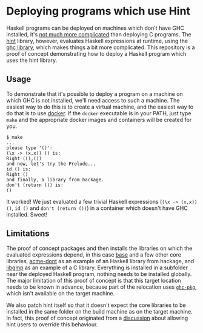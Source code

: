 Deploying programs which use Hint
===

Haskell programs can be deployed on machines which don't have GHC installed, it's [not much more complicated](http://gelisam.blogspot.ca/2014/12/how-to-package-up-binaries-for.html) than deploying C programs. The [hint](http://hackage.haskell.org/package/hint) library, however, evaluates Haskell expressions at runtime, using the [ghc library](https://downloads.haskell.org/~ghc/latest/docs/html/libraries/ghc/index.html), which makes things a bit more complicated. This repository is a proof of concept demonstrating how to deploy a Haskell program which uses the hint library.

Usage
---

To demonstrate that it's possible to deploy a program on a machine on which GHC is not installed, we'll need access to such a machine. The easiest way to do this is to create a virtual machine, and the easiest way to do that is to use [docker](https://www.docker.com/products/docker-engine). If the `docker` executable is in your PATH, just type `make` and the appropriate docker images and containers will be created for you.

    $ make
    ...
    please type '()':
    (\x -> (x,x)) () is:
    Right ((),())
    and now, let's try the Prelude...
    id () is:
    Right ()
    and finally, a library from hackage.
    don't (return ()) is:
    ()

It worked! We just evaluated a few trivial Haskell expressions (`(\x -> (x,x)) ()`, `id ()` and `don't (return ())`) in a container which doesn't have GHC installed. Sweet!

Limitations
---

The proof of concept packages and then installs the libraries on which the evaluated expressions depend, in this case [base](http://hackage.haskell.org/package/base) and a few other core libraries, [acme-dont](https://hackage.haskell.org/package/acme-dont) as an example of an Haskell library from hackage, and [libgmp](https://hackage.haskell.org/package/integer-gmp) as an example of a C library. Everything is installed in a subfolder near the deployed Haskell program, nothing needs to be installed globally. The major limitation of this proof of concept is that this target location needs to be known in advance, because part of the relocation uses [`ghc-pkg`](https://downloads.haskell.org/~ghc/latest/docs/html/users_guide/packages.html#package-management), which isn't available on the target machine.

We also patch hint itself so that it doesn't expect the core libraries to be installed in the same folder on the build machine as on the target machine. In fact, this proof of concept originated from a [discussion](https://github.com/mvdan/hint/issues/3) about allowing hint users to override this behaviour.
